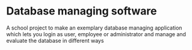# Database managing software
A school project to make an exemplary database managing application which lets you login as user, employee or administrator and manage and evaluate the database in different ways 
